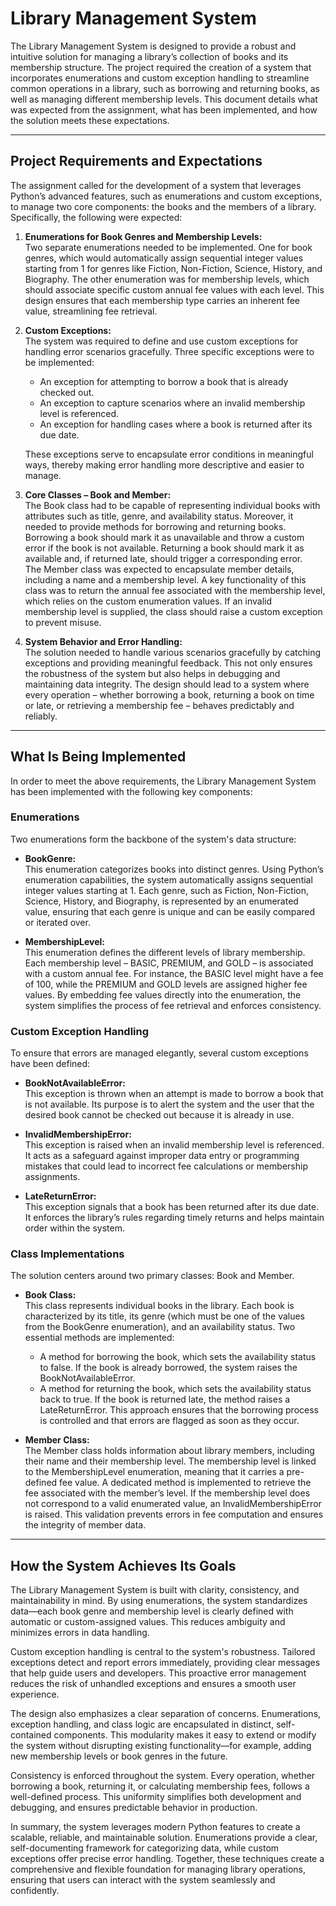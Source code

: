 # Library Management System

The Library Management System is designed to provide a robust and intuitive solution for managing a library’s collection of books and its membership structure. The project required the creation of a system that incorporates enumerations and custom exception handling to streamline common operations in a library, such as borrowing and returning books, as well as managing different membership levels. This document details what was expected from the assignment, what has been implemented, and how the solution meets these expectations.

---

## Project Requirements and Expectations

The assignment called for the development of a system that leverages Python’s advanced features, such as enumerations and custom exceptions, to manage two core components: the books and the members of a library. Specifically, the following were expected:

1. **Enumerations for Book Genres and Membership Levels:**  
   Two separate enumerations needed to be implemented. One for book genres, which would automatically assign sequential integer values starting from 1 for genres like Fiction, Non-Fiction, Science, History, and Biography. The other enumeration was for membership levels, which should associate specific custom annual fee values with each level. This design ensures that each membership type carries an inherent fee value, streamlining fee retrieval.

2. **Custom Exceptions:**  
   The system was required to define and use custom exceptions for handling error scenarios gracefully. Three specific exceptions were to be implemented:
   - An exception for attempting to borrow a book that is already checked out.
   - An exception to capture scenarios where an invalid membership level is referenced.
   - An exception for handling cases where a book is returned after its due date.
   
   These exceptions serve to encapsulate error conditions in meaningful ways, thereby making error handling more descriptive and easier to manage.

3. **Core Classes – Book and Member:**  
   The Book class had to be capable of representing individual books with attributes such as title, genre, and availability status. Moreover, it needed to provide methods for borrowing and returning books. Borrowing a book should mark it as unavailable and throw a custom error if the book is not available. Returning a book should mark it as available and, if returned late, should trigger a corresponding error.  
   The Member class was expected to encapsulate member details, including a name and a membership level. A key functionality of this class was to return the annual fee associated with the membership level, which relies on the custom enumeration values. If an invalid membership level is supplied, the class should raise a custom exception to prevent misuse.

4. **System Behavior and Error Handling:**  
   The solution needed to handle various scenarios gracefully by catching exceptions and providing meaningful feedback. This not only ensures the robustness of the system but also helps in debugging and maintaining data integrity. The design should lead to a system where every operation – whether borrowing a book, returning a book on time or late, or retrieving a membership fee – behaves predictably and reliably.

---

## What Is Being Implemented

In order to meet the above requirements, the Library Management System has been implemented with the following key components:

### Enumerations

Two enumerations form the backbone of the system's data structure:

- **BookGenre:**  
  This enumeration categorizes books into distinct genres. Using Python’s enumeration capabilities, the system automatically assigns sequential integer values starting at 1. Each genre, such as Fiction, Non-Fiction, Science, History, and Biography, is represented by an enumerated value, ensuring that each genre is unique and can be easily compared or iterated over.

- **MembershipLevel:**  
  This enumeration defines the different levels of library membership. Each membership level – BASIC, PREMIUM, and GOLD – is associated with a custom annual fee. For instance, the BASIC level might have a fee of 100, while the PREMIUM and GOLD levels are assigned higher fee values. By embedding fee values directly into the enumeration, the system simplifies the process of fee retrieval and enforces consistency.

### Custom Exception Handling

To ensure that errors are managed elegantly, several custom exceptions have been defined:

- **BookNotAvailableError:**  
  This exception is thrown when an attempt is made to borrow a book that is not available. Its purpose is to alert the system and the user that the desired book cannot be checked out because it is already in use.

- **InvalidMembershipError:**  
  This exception is raised when an invalid membership level is referenced. It acts as a safeguard against improper data entry or programming mistakes that could lead to incorrect fee calculations or membership assignments.

- **LateReturnError:**  
  This exception signals that a book has been returned after its due date. It enforces the library’s rules regarding timely returns and helps maintain order within the system.

### Class Implementations

The solution centers around two primary classes: Book and Member.

- **Book Class:**  
  This class represents individual books in the library. Each book is characterized by its title, its genre (which must be one of the values from the BookGenre enumeration), and an availability status. Two essential methods are implemented:
  - A method for borrowing the book, which sets the availability status to false. If the book is already borrowed, the system raises the BookNotAvailableError.
  - A method for returning the book, which sets the availability status back to true. If the book is returned late, the method raises a LateReturnError. This approach ensures that the borrowing process is controlled and that errors are flagged as soon as they occur.

- **Member Class:**  
  The Member class holds information about library members, including their name and their membership level. The membership level is linked to the MembershipLevel enumeration, meaning that it carries a pre-defined fee value. A dedicated method is implemented to retrieve the fee associated with the member’s level. If the membership level does not correspond to a valid enumerated value, an InvalidMembershipError is raised. This validation prevents errors in fee computation and ensures the integrity of member data.

---
## How the System Achieves Its Goals

The Library Management System is built with clarity, consistency, and maintainability in mind. By using enumerations, the system standardizes data—each book genre and membership level is clearly defined with automatic or custom-assigned values. This reduces ambiguity and minimizes errors in data handling.

Custom exception handling is central to the system's robustness. Tailored exceptions detect and report errors immediately, providing clear messages that help guide users and developers. This proactive error management reduces the risk of unhandled exceptions and ensures a smooth user experience.

The design also emphasizes a clear separation of concerns. Enumerations, exception handling, and class logic are encapsulated in distinct, self-contained components. This modularity makes it easy to extend or modify the system without disrupting existing functionality—for example, adding new membership levels or book genres in the future.

Consistency is enforced throughout the system. Every operation, whether borrowing a book, returning it, or calculating membership fees, follows a well-defined process. This uniformity simplifies both development and debugging, and ensures predictable behavior in production.

In summary, the system leverages modern Python features to create a scalable, reliable, and maintainable solution. Enumerations provide a clear, self-documenting framework for categorizing data, while custom exceptions offer precise error handling. Together, these techniques create a comprehensive and flexible foundation for managing library operations, ensuring that users can interact with the system seamlessly and confidently.

